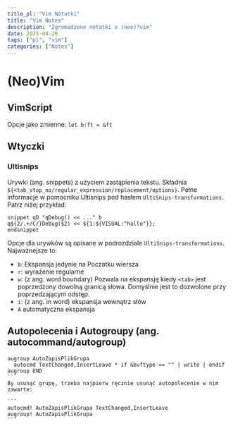 ```yaml
---
title_pl: "Vim Notatki"
title: "Vim Notes"
description: "Zgromadzone notatki o (neo)?vim"
date: 2023-08-20
tags: ["pl", "vim"]
categories: ["Notes"]
---
```


# (Neo)Vim

## VimScript

Opcje jako zmienne: `let b:ft = &ft`

<!-- TODO 20/08/20 psacawa: finish this -->

## Wtyczki

### Ultisnips

Urywki (ang. snippets) z użyciem zastąpienia tekstu. Składnia `${<tab_stop_no/regular_expression/replacement/options}`. Pełne informacje w pomocniku Ultisnips pod hasłem `UltiSnips-transformations`. Patrz niżej przykład:

```
snippet qD "qDebug() << ..." b
q${2/.+/C/}Debug($2) << ${1:${VISUAL:"hallo"}};
endsnippet
```

Opcje dla urywków są opisane w podrozdziale `UltiSnips-transformations`. Najważnejsze to:

- `b`: Ekspansja jedynie na Poczatku wiersza
- `r`: wyrażenie regularne
- `w`: (z ang. word boundary) Pozwala na ekspansję kiedy `<tab>` jest poprzedzony dowolną granicą słowa. Domyślnie jest to dozwolone przy poprzedzającym odstęp.
- `i`: (z ang. in word) ekspansja wewnątrz słów
- `A` automatyczna ekspansja

## Autopolecenia i Autogroupy (ang. autocommand/autogroup)

````
augroup AutoZapisPlikGrupa
  autocmd TextChanged,InsertLeave * if &buftype == "" | write | endif
augroup END
```
By usunąć grupę, trzeba najpierw ręcznie usunąć autopolecenie w nim zawarte:

```
autocmd! AutoZapisPlikGrupa TextChanged,InsertLeave
augroup! AutoZapisPlikGrupa
```
````
